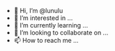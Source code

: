 - 👋 Hi, I’m @lunulu
- 👀 I’m interested in ...
- 🌱 I’m currently learning ...
- 💞️ I’m looking to collaborate on ...
- 📫 How to reach me ...

<!---
lunulu/lunulu is a ✨ special ✨ repository because its `README.md` (this file) appears on your GitHub profile.
You can click the Preview link to take a look at your changes.
--->
